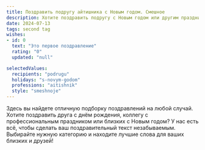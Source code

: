 ```yaml
---
title: Поздравить подругу айтишника с Новым годом. Смешное
description: Хотите поздравить подругу с Новым годом или другим праздником? Наш ИИ создаст незабываемое поздравление, а вы обязательно выделитесь среди других.  
date: 2024-07-13
tags: second tag
wishes:
- id: 0
  text: "Это первое поздравление"
  rating: "0"
  updated: "null"

selectedValues:
  recipients: "podrugu"
  holidays: "s-novym-godom"
  professions: "aitishnik"
  style: "smeshnoje"
---
```


Здесь вы найдете отличную подборку поздравлений на любой случай. 
Хотите поздравить друга с днём рождения, коллегу с профессиональным праздником или близких с Новым годом? У нас есть всё, чтобы сделать ваш поздравительный текст незабываемым. Выбирайте нужную категорию и находите лучшие слова для ваших близких и друзей!
